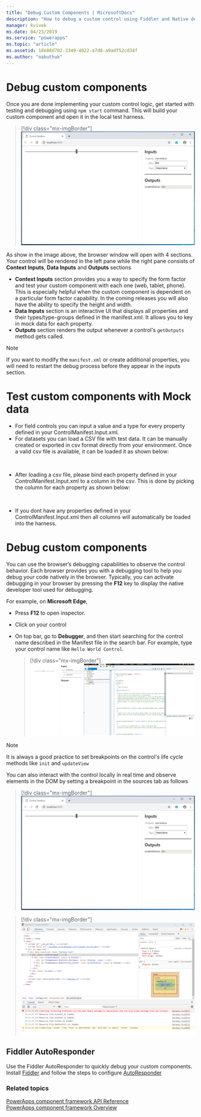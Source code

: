 ```yaml
---
title: "Debug Custom Components | MicrosoftDocs"
description: "How to debug a custom control using Fiddler and Native debugging"
manager: kvivek
ms.date: 04/23/2019
ms.service: "powerapps"
ms.topic: "article"
ms.assetid: 18e88d702-3349-4022-a7d8-a9adf52cd34f
ms.author: "nabuthuk"
---
```

# Debug custom components

Once you are done implementing your custom control logic, get started with testing and debugging using `npm start` command. This will build your custom component and open it in the local test harness.

> [!div class="mx-imgBorder"]
> ![local-host](media/local-host.png "local host")

As show in the image above, the browser window will open with 4 sections. Your control will be rendered in the left pane while the right pane consists of **Context Inputs**, **Data Inputs** and **Outputs** sections

  - **Context Inputs** section provides you a way to specify the form factor and test your custom component with each one (web, tablet, phone). This is especially helpful when the custom component is dependent on a particular form factor capability. In the coming releases you will also have the ability to specify the height and width.
  - **Data Inputs** section is an interactive UI that displays all properties and their types/type-groups defined in the manifest.xml. It allows you to key in mock data for each property. 
  - **Outputs** section renders the output whenever a control's `getOutputs` method gets called.  
 
> [!NOTE]
> If you want to modify the `manifest.xml` or create additional properties, you will need to restart the debug process before they appear in the inputs section.

# Test custom components with Mock data
- For field controls you can input a value and a type for every property defined in your ControlManifest.Input.xml. 
- For datasets you can load a CSV file with test data. It can be manually created or exported in csv format directly from your environment. Once a valid csv file is available, it can be loaded it as shown below:


<image goes here>

- After loading  a csv file, please bind each property defined in your ControlManifest.Input.xml to a column in the csv. This is done by picking the column for each property as shown below:

<image goes here>

- If you dont have any properties defined in your ControlManifest.Input.xml then all columns will automatically be loaded into the harness.


# Debug custom components
You can use the browser’s debugging capabilities to observe the control behavior. Each browser provides you with a debugging tool to help you debug your code natively in the browser. Typically, you can activate debugging in your browser by pressing the **F12** key to display the native developer tool used for debugging.

For example, on **Microsoft Edge**,

- Press **F12** to open inspector.
- Click on your control
- On top bar, go to **Debugger**, and then start searching for the control name described in the Manifest file in the search bar. For example, type your control name like `Hello World Control`.

     > [!div class="mx-imgBorder"]
     > ![debug-control](media/debug-control.png "Debug control")

> [!NOTE]
> It is always a good practice to set breakpoints on the control's life cycle methods like `init` and `updateView`

You can also interact with the control locally in real time and observe elements in the DOM by setting a breakpoint in the sources tab as follows

> [!div class="mx-imgBorder"]
> ![local-host](media/local-host.png "local host")

> [!div class="mx-imgBorder"]
> ![debug-control](media/debug-control-1.png "Debug control 1")

## Fiddler AutoResponder

Use the Fiddler AutoResponder to quickly debug your custom components. Install [Fiddler](https://www.telerik.com/download/fiddler) and follow the steps to configure [AutoResponder](https://docs.microsoft.com/dynamics365/customer-engagement/developer/streamline-javascript-development-fiddler-autoresponder)

### Related topics

[PowerApps component framework API Reference](reference/index.md)<br/>
[PowerApps component framework Overview](overview.md)
